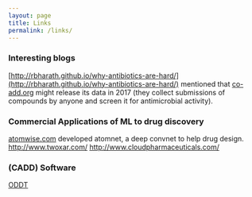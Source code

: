 ```yaml
---
layout: page
title: Links
permalink: /links/
---
```



### Interesting blogs

[http://rbharath.github.io/why-antibiotics-are-hard/](http://rbharath.github.io/why-antibiotics-are-hard/)
mentioned that [co-add.org](http://www.co-add.org/content/the-project) might release its data in 2017 (they collect submissions of compounds by anyone and screen it for antimicrobial activity).

### Commercial Applications of ML to drug discovery

[atomwise.com](www.atomwise.com) developed atomnet, a deep convnet to help drug design.
http://www.twoxar.com/
http://www.cloudpharmaceuticals.com/

### (CADD) Software

[ODDT](https://doi.org/10.1186/s13321-015-0078-2)
